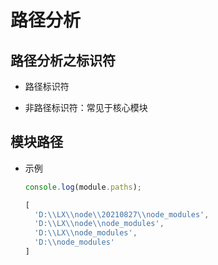 # 路径分析

## 路径分析之标识符

+ 路径标识符

+ 非路径标识符：常见于核心模块

## 模块路径

+ 示例

    ```javascript
    console.log(module.paths);

    [
      'D:\\LX\\node\\20210827\\node_modules',
      'D:\\LX\\node\\node_modules',
      'D:\\LX\\node_modules',
      'D:\\node_modules'
    ]
    ```
